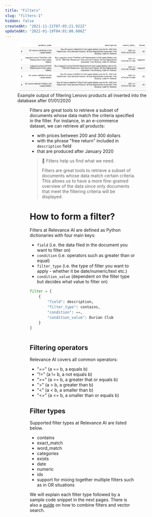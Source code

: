 ```yaml
---
title: "Filters"
slug: "filters-1"
hidden: false
createdAt: "2021-11-21T07:05:21.922Z"
updatedAt: "2022-01-19T04:01:08.086Z"
---
```

<figure>
<img src="https://github.com/RelevanceAI/RelevanceAI-readme-docs/blob/v1.2.0/docs_template/GENERAL_FEATURES/_assets/filters-1.png?raw=true" width="1009" alt="604547f-combined_filters.png" />
<figcaption>Example output of filtering Lenovo products all inserted into the database after 01/01/2020</figcaption>
<figure>

Filters are great tools to retrieve a subset of documents whose data match the criteria specified in the filter.
For instance, in an e-commerce dataset, we can retrieve all products:
* with prices between 200 and 300 dollars
* with the phrase "free return" included in `description` field
* that are produced after January 2020

> 📘 Filters help us find what we need.
>
> Filters are great tools to retrieve a subset of documents whose data match certain criteria. This allows us to have a more fine-grained overview of the data since only documents that meet the filtering criteria will be displayed.
>
# How to form a filter?

Filters at Relevance AI are defined as Python dictionaries with four main keys:
- `field` (i.e. the data filed in the document you want to filter on)
- `condition` (i.e. operators such as greater than or equal)
- `filter_type` (i.e. the type of filter you want to apply - whether it be date/numeric/text etc.)
- `condition_value` (dependent on the filter type but decides what value to filter on)


```python Python (SDK)
filter = [
    {
        "field": description,
        "filter_type": contains,
        "condition": ==,
        "condition_value": Durian Club
    }
]
```
```python
```

## Filtering operators
Relevance AI covers all common operators:
* "==" (a == b, a equals b)
* "!="  (a != b, a not equals b)
* ">=" (a >= b, a greater that or equals b)
* ">"   (a > b, a greater than b)
* "<"   (a < b, a smaller than b)
* "<=" (a <= b, a smaller than or equals b)

## Filter types
Supported filter types at Relevance AI are listed below.

* contains
* exact_match
* word_match
* categories
* exists
* date
* numeric
* ids
* support for mixing together multiple filters such as in OR situations

We will explain each filter type followed by a sample code snippet in the next pages. There is also a [guide](https://docs.relevance.ai/docs/combining-filters-and-vector-search) on how to combine filters and vector search.

